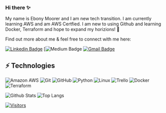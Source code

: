 ### Hi there ✨

My name is Ebony Moorer and I am new tech transition. I am currently learning AWS and am AWS Certfied. I am new to using Github and learning Docker, Terraform and hope to expand my horizions! 🌈

Find out more about me & feel free to connect with me here:


[![Linkedin Badge](https://img.shields.io/badge/-Ebony%20Moorer-blue?style=flat-square&logo=Linkedin&logoColor=white&link=https://www.linkedin.com/in/ebony-moorer/)](https://www.linkedin.com/in/ebony-moorer/)
[![Medium Badge](https://img.shields.io/badge/Ebony%20Moorer-12100E?style=flat-square&logo=medium&logoColor=white&link=https://medium.com/@ebonyymonae]/)
[![Gmail Badge](https://img.shields.io/badge/-ebonyymonae@gmail.com-c14438?style=flat-square&logo=Gmail&logoColor=white&link=mailto:ebonyymonae@gmail.com)](mailto:ebonyymonae@gmail.com)

## ⚡ Technologies

<!-- Check out the Badges folder for more badges -->

![Amazon AWS](https://img.shields.io/badge/Amazon%20AWS-232F3E?style=flat-square&logo=amazon-aws)
![Git](https://img.shields.io/badge/-Git-black?style=flat-square&logo=git)
![GitHub](https://img.shields.io/badge/-GitHub-181717?style=flat-square&logo=github)
![Python](https://img.shields.io/badge/-Python-black?style=flat-square&logo=Python)
![Linux](https://img.shields.io/badge/Linux-FCC624?style=flat-square&logo=linux&logoColor=black)
![Trello](https://img.shields.io/badge/Trello-%23026AA7.svg?style=flat-square&logo=Trello&logoColor=white)
![Docker](https://img.shields.io/badge/docker-%230db7ed.svg?style=for-the-badge&logo=docker&logoColor=white)
![Terraform](https://img.shields.io/badge/terraform-%235835CC.svg?style=for-the-badge&logo=terraform&logoColor=white)

<!-- Replace the fields below with the information requested. Remember to remove the encapsulating <> characters. -->

![Github Stats](https://github-readme-stats.vercel.app/api?username=LevelUpInTech&count_private=true&show_icons=true&include_all_commits=true)
![Top Langs](https://github-readme-stats.vercel.app/api/top-langs/?username=LevelUpInTech&hide=TeX&layout=compact)


[![Visitors](https://api.visitorbadge.io/api/visitors?path=LevelUpInTech%2FLevelUpInTech&label=VISITORS&countColor=%23263759)](https://visitorbadge.io/status?path=LevelUpInTech%2FLevelUpInTech)
